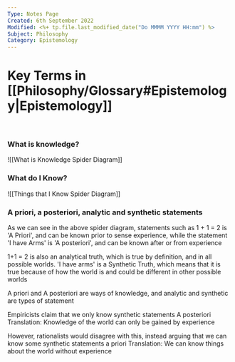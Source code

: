 ```yaml
---
Type: Notes Page
Created: 6th September 2022
Modified: <%+ tp.file.last_modified_date("Do MMMM YYYY HH:mm") %>
Subject: Philosophy
Category: Epistemology
---
```


# Key Terms in [[Philosophy/Glossary#Epistemology|Epistemology]]
  
</br>

### What is knowledge?

![[What is Knowledge Spider Diagram]]
</br>

### What do I Know?
![[Things that I Know Spider Diagram]]
</br>

### A priori, a posteriori, analytic and synthetic statements
As we can see in the above spider diagram, statements such as 1 + 1 = 2 is 'A Priori', and can be known prior to sense experience, while the statement 'I have Arms' is 'A posteriori', and can be known after or from experience

1+1 = 2 is also an analytical truth, which is true by definition, and in all possible worlds. 'I have arms' is a Synthetic Truth, which means that it is true because of how the world is and could be different in other possible worlds

A priori and A posteriori are ways of knowledge, and analytic and synthetic are types of statement

Empiricists claim that we only know synthetic statements A posteriori
Translation: Knowledge of the world can only be gained by experience

However, rationalists would disagree with this, instead arguing that we can know some synthetic statements a priori
Translation: We can know things about the world without experience
</br>